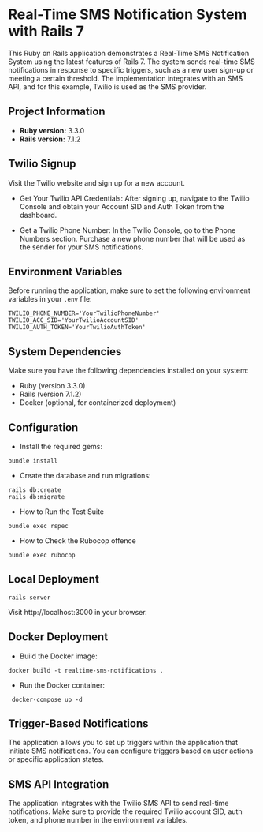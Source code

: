# Real-Time SMS Notification System with Rails 7

This Ruby on Rails application demonstrates a Real-Time SMS Notification System using the latest features of Rails 7. The system sends real-time SMS notifications in response to specific triggers, such as a new user sign-up or meeting a certain threshold. The implementation integrates with an SMS API, and for this example, Twilio is used as the SMS provider.

## Project Information

- **Ruby version:** 3.3.0
- **Rails version:** 7.1.2

## Twilio Signup

Visit the Twilio website and sign up for a new account.
- Get Your Twilio API Credentials:
After signing up, navigate to the Twilio Console and obtain your Account SID and Auth Token from the dashboard.

- Get a Twilio Phone Number:
In the Twilio Console, go to the Phone Numbers section. Purchase a new phone number that will be used as the sender for your SMS notifications.

## Environment Variables

Before running the application, make sure to set the following environment variables in your `.env` file:

```dotenv
TWILIO_PHONE_NUMBER='YourTwilioPhoneNumber'
TWILIO_ACC_SID='YourTwilioAccountSID'
TWILIO_AUTH_TOKEN='YourTwilioAuthToken'
```

## System Dependencies
Make sure you have the following dependencies installed on your system:

- Ruby (version 3.3.0)
- Rails (version 7.1.2)
- Docker (optional, for containerized deployment)

## Configuration

- Install the required gems:
```
bundle install
```

- Create the database and run migrations:
```
rails db:create
rails db:migrate
```

- How to Run the Test Suite
```
bundle exec rspec
```

- How to Check the Rubocop offence
```
bundle exec rubocop
```

## Local Deployment
```
rails server
```
Visit http://localhost:3000 in your browser.

## Docker Deployment

- Build the Docker image:
```
docker build -t realtime-sms-notifications .
```

- Run the Docker container:
```
 docker-compose up -d
```

## Trigger-Based Notifications
The application allows you to set up triggers within the application that initiate SMS notifications. You can configure triggers based on user actions or specific application states.

## SMS API Integration
The application integrates with the Twilio SMS API to send real-time notifications. Make sure to provide the required Twilio account SID, auth token, and phone number in the environment variables.

